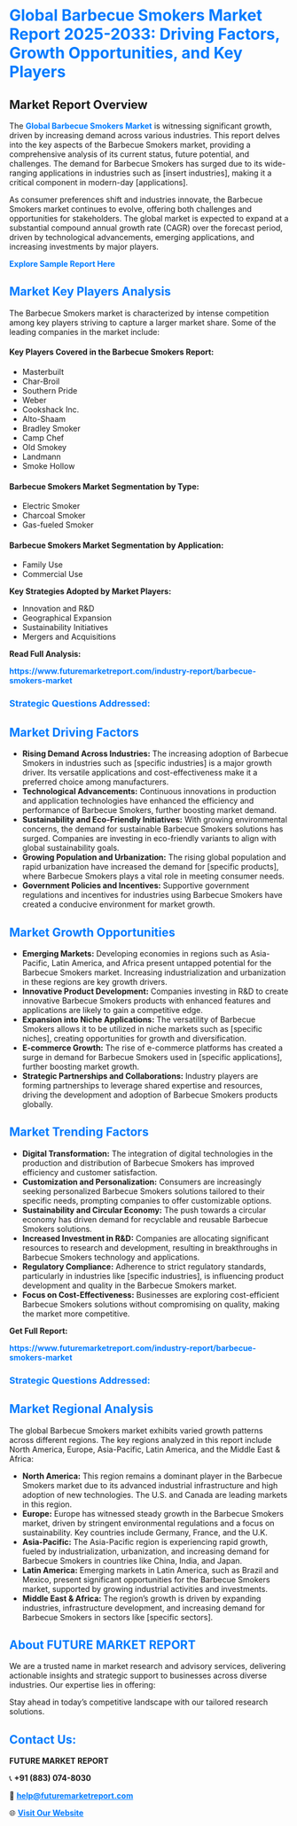 <h1 style="color: #007BFF;">Global Barbecue Smokers Market Report 2025-2033: Driving Factors, Growth Opportunities, and Key Players</h1>

<section id="overview">
<h2>Market Report Overview</h2>
<p>The <a href="https://www.futuremarketreport.com/industry-report/barbecue-smokers-market" style="color: #007BFF; text-decoration: none;"><strong>Global Barbecue Smokers Market</strong></a> is witnessing significant growth, driven by increasing demand across various industries. This report delves into the key aspects of the Barbecue Smokers market, providing a comprehensive analysis of its current status, future potential, and challenges. The demand for Barbecue Smokers has surged due to its wide-ranging applications in industries such as [insert industries], making it a critical component in modern-day [applications].</p>
<p>As consumer preferences shift and industries innovate, the Barbecue Smokers market continues to evolve, offering both challenges and opportunities for stakeholders. The global market is expected to expand at a substantial compound annual growth rate (CAGR) over the forecast period, driven by technological advancements, emerging applications, and increasing investments by major players.</p>
</section>

<section id="overview">
<p><a href="https://www.futuremarketreport.com/request-sample/reportId=43019" style="color: #007BFF; text-decoration: none;"><strong>Explore Sample Report Here</strong></a></p>
</section>

<section id="key-players">
<h2 style="color: #007BFF;">Market Key Players Analysis</h2>
<p>The Barbecue Smokers market is characterized by intense competition among key players striving to capture a larger market share. Some of the leading companies in the market include:</p>
<h4>Key Players Covered in the Barbecue Smokers Report:</h4>
<ul><li>Masterbuilt</li><li>Char-Broil</li><li>Southern Pride</li><li>Weber</li><li>Cookshack Inc.</li><li>Alto-Shaam</li><li>Bradley Smoker</li><li>Camp Chef</li><li>Old Smokey</li><li>Landmann</li><li>Smoke Hollow</li></ul>
<h4>Barbecue Smokers Market Segmentation by Type:</h4>
<ul><li>Electric Smoker</li><li>Charcoal Smoker</li><li>Gas-fueled Smoker</li></ul>

<h4>Barbecue Smokers Market Segmentation by Application:</h4>
<ul><li>Family Use</li><li>Commercial Use</li></ul>
<p><strong>Key Strategies Adopted by Market Players:</strong></p>
<ul>
<li>Innovation and R&D</li>
<li>Geographical Expansion</li>
<li>Sustainability Initiatives</li>
<li>Mergers and Acquisitions</li>
</ul>
</section>

<section>
<p><strong>Read Full Analysis: </strong></p><a href="https://www.futuremarketreport.com/industry-report/barbecue-smokers-market" style="color: #007BFF; text-decoration: none;"><strong>https://www.futuremarketreport.com/industry-report/barbecue-smokers-market</strong></a>
<h3 style="color: #007BFF;">Strategic Questions Addressed:</h3>
</section>

<section id="driving-factors">
<h2 style="color: #007BFF;">Market Driving Factors</h2>
<ul>
<li><strong>Rising Demand Across Industries:</strong> The increasing adoption of Barbecue Smokers in industries such as [specific industries] is a major growth driver. Its versatile applications and cost-effectiveness make it a preferred choice among manufacturers.</li>
<li><strong>Technological Advancements:</strong> Continuous innovations in production and application technologies have enhanced the efficiency and performance of Barbecue Smokers, further boosting market demand.</li>
<li><strong>Sustainability and Eco-Friendly Initiatives:</strong> With growing environmental concerns, the demand for sustainable Barbecue Smokers solutions has surged. Companies are investing in eco-friendly variants to align with global sustainability goals.</li>
<li><strong>Growing Population and Urbanization:</strong> The rising global population and rapid urbanization have increased the demand for [specific products], where Barbecue Smokers plays a vital role in meeting consumer needs.</li>
<li><strong>Government Policies and Incentives:</strong> Supportive government regulations and incentives for industries using Barbecue Smokers have created a conducive environment for market growth.</li>
</ul>
</section>

<section id="growth-opportunities">
<h2 style="color: #007BFF;">Market Growth Opportunities</h2>
<ul>
<li><strong>Emerging Markets:</strong> Developing economies in regions such as Asia-Pacific, Latin America, and Africa present untapped potential for the Barbecue Smokers market. Increasing industrialization and urbanization in these regions are key growth drivers.</li>
<li><strong>Innovative Product Development:</strong> Companies investing in R&D to create innovative Barbecue Smokers products with enhanced features and applications are likely to gain a competitive edge.</li>
<li><strong>Expansion into Niche Applications:</strong> The versatility of Barbecue Smokers allows it to be utilized in niche markets such as [specific niches], creating opportunities for growth and diversification.</li>
<li><strong>E-commerce Growth:</strong> The rise of e-commerce platforms has created a surge in demand for Barbecue Smokers used in [specific applications], further boosting market growth.</li>
<li><strong>Strategic Partnerships and Collaborations:</strong> Industry players are forming partnerships to leverage shared expertise and resources, driving the development and adoption of Barbecue Smokers products globally.</li>
</ul>
</section>

<section id="trending-factors">
<h2 style="color: #007BFF;">Market Trending Factors</h2>
<ul>
<li><strong>Digital Transformation:</strong> The integration of digital technologies in the production and distribution of Barbecue Smokers has improved efficiency and customer satisfaction.</li>
<li><strong>Customization and Personalization:</strong> Consumers are increasingly seeking personalized Barbecue Smokers solutions tailored to their specific needs, prompting companies to offer customizable options.</li>
<li><strong>Sustainability and Circular Economy:</strong> The push towards a circular economy has driven demand for recyclable and reusable Barbecue Smokers solutions.</li>
<li><strong>Increased Investment in R&D:</strong> Companies are allocating significant resources to research and development, resulting in breakthroughs in Barbecue Smokers technology and applications.</li>
<li><strong>Regulatory Compliance:</strong> Adherence to strict regulatory standards, particularly in industries like [specific industries], is influencing product development and quality in the Barbecue Smokers market.</li>
<li><strong>Focus on Cost-Effectiveness:</strong> Businesses are exploring cost-efficient Barbecue Smokers solutions without compromising on quality, making the market more competitive.</li>
</ul>
</section>

<section>
<p><strong>Get Full Report: </strong></p><a href="https://www.futuremarketreport.com/industry-report/barbecue-smokers-market" style="color: #007BFF; text-decoration: none;"><strong>https://www.futuremarketreport.com/industry-report/barbecue-smokers-market</strong></a>
<h3 style="color: #007BFF;">Strategic Questions Addressed:</h3>
</section>


<section id="regional-analysis">
<h2 style="color: #007BFF;">Market Regional Analysis</h2>
<p>The global Barbecue Smokers market exhibits varied growth patterns across different regions. The key regions analyzed in this report include North America, Europe, Asia-Pacific, Latin America, and the Middle East & Africa:</p>
<ul>
<li><strong>North America:</strong> This region remains a dominant player in the Barbecue Smokers market due to its advanced industrial infrastructure and high adoption of new technologies. The U.S. and Canada are leading markets in this region.</li>
<li><strong>Europe:</strong> Europe has witnessed steady growth in the Barbecue Smokers market, driven by stringent environmental regulations and a focus on sustainability. Key countries include Germany, France, and the U.K.</li>
<li><strong>Asia-Pacific:</strong> The Asia-Pacific region is experiencing rapid growth, fueled by industrialization, urbanization, and increasing demand for Barbecue Smokers in countries like China, India, and Japan.</li>
<li><strong>Latin America:</strong> Emerging markets in Latin America, such as Brazil and Mexico, present significant opportunities for the Barbecue Smokers market, supported by growing industrial activities and investments.</li>
<li><strong>Middle East & Africa:</strong> The region’s growth is driven by expanding industries, infrastructure development, and increasing demand for Barbecue Smokers in sectors like [specific sectors].</li>
</ul>
</section>

<footer>
<h2 style="color: #007BFF;">About FUTURE MARKET REPORT</h2>
<p>We are a trusted name in market research and advisory services, delivering actionable insights and strategic support to businesses across diverse industries. Our expertise lies in offering:</p>

<p>Stay ahead in today’s competitive landscape with our tailored research solutions.</p>

<h2 style="color: #007BFF;">Contact Us:</h2>
<p><strong>FUTURE MARKET REPORT</strong></p>
<p>📞 <strong>+91 (883) 074-8030</strong></p>
<p>📧 <strong><a href="mailto:help@futuremarketreport.com" style="color: #007BFF;">help@futuremarketreport.com</a></strong></p>
<p>🌐 <strong><a href="https://www.futuremarketreport.com/" style="color: #007BFF;">Visit Our Website</a></strong></p>
</footer>